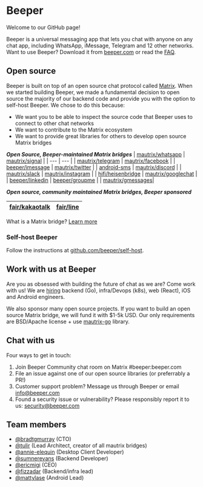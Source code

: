 # Beeper 

Welcome to our GitHub page! 

Beeper is a universal messaging app that lets you chat with anyone on any chat app, including WhatsApp, iMessage, Telegram and 12 other networks. Want to use Beeper? Download it from [beeper.com](https://beeper.com) or read the [FAQ](https://beeper.com/faq).

## Open source
Beeper is built on top of an open source chat protocol called [Matrix](https://matrix.org). When we started building Beeper, we made a fundamental decision to open source the majority of our backend code and provide you with the option to self-host Beeper. We chose to do this because:
- We want you to be able to inspect the source code that Beeper uses to connect to other chat networks
- We want to contribute to the Matrix ecosystem
- We want to provide great libraries for others to develop open source Matrix bridges

*********Open Source, Beeper-maintained Matrix bridges*********
| [mautrix/whatsapp](https://github.com/mautrix/whatsapp) | [mautrix/signal](https://github.com/mautrix/signal) |
| --- | --- |
| [mautrix/telegram](https://github.com/mautrix/telegram) | [mautrix/facebook](https://github.com/mautrix/facebook) |
| [beeper/imessage](https://github.com/beeper/imessage) | [mautrix/twitter](https://github.com/mautrix/twitter) |
| [android-sms](https://gitlab.com/beeper/android-sms) | [mautrix/discord](https://github.com/mautrix/discord) |
| [mautrix/slack](https://github.com/mautrix/slack) | [mautrix/instagram](https://github.com/mautrix/instagram) |
| [hifi/heisenbridge](https://github.com/hifi/heisenbridge) | [mautrix/googlechat](https://github.com/mautrix/googlechat) |
| [beeper/linkedin](https://github.com/beeper/linkedin) | [beeper/groupme](https://github.com/beeper/groupme) |
| [mautrix/gmessages](https://github.com/mautrix/gmessages)|

*********Open source, community maintained Matrix bridges, Beeper sponsored*********

| [fair/kakaotalk](https://src.miscworks.net/fair/matrix-appservice-kakaotalk.git) | [fair/line](https://src.miscworks.net/fair/matrix-puppeteer-line.git) |
| --- | --- |

What is a Matrix bridge? [Learn more](https://www.beeper.com/faq#what-is-a-bridge)

### Self-host Beeper
Follow the instructions at [github.com/beeper/self-host](https://github.com/beeper/self-host).


## Work with us at Beeper
Are you as obsessed with building the future of chat as we are? Come work with us! We are [hiring](https://beeper.notion.site/Jobs-Beeper-ff5da486daed462ebfc4b21eacc48cae) backend (Go), infra/Devops (k8s), web (React), iOS and Android engineers.

We also sponsor many open source projects. If you want to build an open source Matrix bridge, we will fund it with $1-5k USD. Our only requirements are BSD/Apache license + use [mautrix-go](https://github.com/mautrix/go) library.

## Chat with us
Four ways to get in touch:
1. Join Beeper Community chat room on Matrix #beeper:beeper.com
2. File an issue against one of our open source libraries (or preferrably a PR!)
3. Customer support problem? Message us through Beeper or email [info@beeper.com](mailto:info@beeper.com)
4. Found a security issue or vulnerability? Please responsibly report it to us: [security@beeper.com](mailto:security@beeper.com)

## Team members
- [@bradtgmurray](https://github.com/bradtgmurray) (CTO)
- [@tulir](https://github.com/tulir) (Lead Architect, creator of all mautrix bridges)
- [@annie-elequin](https://github.com/annie-elequin) (Desktop Client Developer)
- [@sumnerevans](https://github.com/sumnerevans) (Backend Developer)
- [@ericmigi](https://github.com/ericmigi) (CEO)
- [@fizzadar](https://github.com/fizzadar) (Backend/infra lead)
- [@mattylase](https://github.com/mattylase) (Android Lead)
